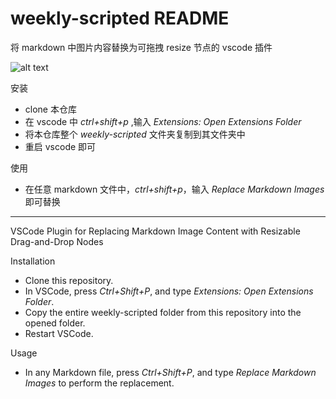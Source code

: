 # weekly-scripted README

将 markdown 中图片内容替换为可拖拽 resize 节点的 vscode 插件

![alt text](guide.gif)

安装

-   clone 本仓库
-   在 vscode 中 _ctrl+shift+p_ ,输入 _Extensions: Open Extensions Folder_
-   将本仓库整个 _weekly-scripted_ 文件夹复制到其文件夹中
-   重启 vscode 即可

使用

-   在任意 markdown 文件中，_ctrl+shift+p_，输入 _Replace Markdown Images_ 即可替换

<hr>

VSCode Plugin for Replacing Markdown Image Content with Resizable Drag-and-Drop Nodes

Installation

-   Clone this repository.
-   In VSCode, press _Ctrl+Shift+P_, and type _Extensions: Open Extensions Folder_.
-   Copy the entire weekly-scripted folder from this repository into the opened folder.
-   Restart VSCode.

Usage

-   In any Markdown file, press _Ctrl+Shift+P_, and type _Replace Markdown Images_ to perform the replacement.
